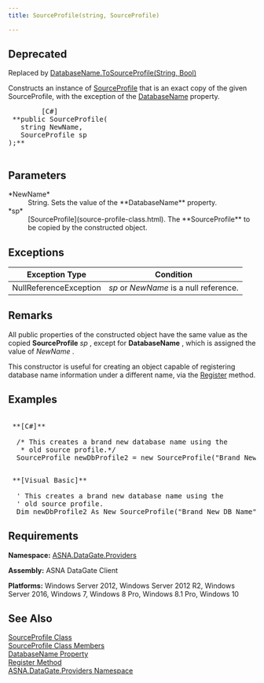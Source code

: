 ```yaml
---
title: SourceProfile(string, SourceProfile)

---
```


## <span style="font-color:red">Deprecated</span>
Replaced by [DatabaseName.ToSourceProfile(String, Bool)](database-name-class-to_source-profile-method2.html)

Constructs an instance of [SourceProfile](source-profile-class.html) that is an exact copy of the given SourceProfile, with the exception of the [DatabaseName](source-profile-class-database-name-property.html) property.
<pre class="prettyprint">
        <span class="lang">[C#]</span>
 **public SourceProfile(<br />   string NewName,<br />   SourceProfile sp<br />);** 
      </pre>


## Parameters

<dl>
        <dt>
 *NewName* 
        </dt>
        <dd>String.  Sets the value of the **DatabaseName**  property. 
						</dd>
        <dt>
 *sp* 
        </dt>
        <dd>
[SourceProfile](source-profile-class.html). The **SourceProfile** 
								to be copied by the constructed object.
							</dd>
</dl>

## Exceptions



| Exception Type | Condition |
| ---- | ---- |
| NullReferenceException | *sp* or *NewName* is a null reference. |



## Remarks

All public properties of the constructed object have the same value as the copied **SourceProfile** *sp* , except for **DatabaseName** , which is assigned the value of *NewName* .

This constructor is useful for creating an object capable of registering database name information under a different name, via the [ Register](source-profile-class-register-method.html) method. 
## Examples

<pre class="prettyprint">
        <span class="lang">
 **[C#]** 
        </span>
  /* This creates a brand new database name using the
   * old source profile.*/
  SourceProfile newDbProfile2 = new SourceProfile("Brand New DB Name", sp);</pre>
<pre class="prettyprint">
        <span class="lang">
 **[Visual Basic]** 
        </span>
  ' This creates a brand new database name using the
  ' old source profile.
  Dim newDbProfile2 As New SourceProfile("Brand New DB Name", sp)
</pre>

## Requirements

**Namespace:** [ ASNA.DataGate.Providers](datagate-providers-namespace.html) 

**Assembly:** ASNA DataGate Client

**Platforms:** Windows Server 2012, Windows Server 2012 R2, Windows Server 2016, Windows 7, Windows 8 Pro, Windows 8.1 Pro, Windows 10
## See Also


[SourceProfile Class](source-profile-class.html)
      <br />
[SourceProfile Class Members](source-profile-members.html)
      <br />
[DatabaseName Property](source-profile-class-database-name-property.html)
      <br />
[Register Method](source-profile-class-register-method.html)
      <br />
[ASNA.DataGate.Providers Namespace](datagate-providers-namespace.html)

